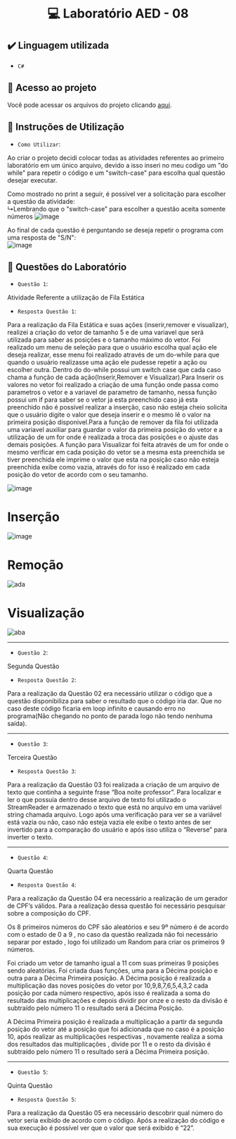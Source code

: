 <h1 align="center"> 💻 Laboratório AED - 08 </h1>

## ✔️ Linguagem utilizada
- ``C#``

## 📁 Acesso ao projeto
Você pode acessar os arquivos do projeto clicando [aqui](https://github.com/AED-PCO/lab-aed-pco-2022-2-PedroHCunhaV).

## 📝 Instruções de Utilização

- `Como Utilizar`:

Ao criar o projeto decidi colocar todas as atividades referentes ao primeiro laboratório em um único arquivo, devido a isso inseri no meu codigo um "do while" para repetir o código e um "switch-case" para escolha qual questão desejar executar.

Como mostrado no print a seguir, é possível ver a solicitação para escolher a questão da atividade: <br>
  ↳Lembrando que o "switch-case" para escolher a questão aceita somente números
![image](https://user-images.githubusercontent.com/101759330/207328761-771b4ad2-8f84-4166-92cc-5bac41d8f21d.png)

Ao final de cada questão é perguntando se deseja repetir o programa com uma resposta de "S/N":<br>
![image](https://user-images.githubusercontent.com/101759330/187083140-d5ada98b-869f-48fd-b3b2-87fa281aaa90.png)

## 🔨 Questões do Laboratório
- `Questão 1`: 

Atividade Referente a utilização de Fila Estática

- `Resposta Questão 1`:

Para a realização da Fila Estática e suas ações (inserir,remover e visualizar), realizei a criação do vetor de tamanho 5 e de uma variavel que será utilizada para saber as posições e o tamanho máximo do vetor. Foi realizado um menu de seleção para que o usuário escolha qual ação ele deseja realizar, esse menu foi realizado através de um do-while para que quando o usuário realizasse uma ação ele pudesse repetir a ação ou escolher outra. Dentro do do-while possui um switch case que cada caso chama a função de cada ação(Inserir,Remover e Visualizar).Para Inserir os valores no vetor foi realizado a criação de uma função onde passa como parametros o vetor e a variavel de parametro de tamanho, nessa função possui um if para saber se o vetor ja esta preenchido caso já esta preenchido não é possível realizar a inserção, caso não esteja cheio solicita que o usuário digite o valor que deseja inserir e o mesmo lê o valor na primeira posição disponivel.Para a função de remover da fila foi utilizada uma variavel auxiliar para guardar o valor da primeira posição do vetor e a utilização de um for onde é realizada a troca das posições e o ajuste das demais posições. A função para Visualizar foi feita através de um for onde o mesmo verificar em cada posição do vetor se a mesma esta preenchida se tiver preenchida ele imprime o valor que esta na posição caso não esteja preenchida exibe como vazia, através do for isso é realizado em cada posição do vetor de acordo com o seu tamanho.

![image](https://user-images.githubusercontent.com/101759330/207335396-8ef1e0c7-dcdc-4dbc-a0f1-78d82527886b.png)

# Inserção
![image](https://user-images.githubusercontent.com/101759330/207335827-27afbae6-0edd-459f-ac9e-3950826899d2.png)

# Remoção
![ada](https://user-images.githubusercontent.com/101759330/207337679-dfeeb800-2551-46fa-ae88-aa3db294d4fc.png)

# Visualização
![aba](https://user-images.githubusercontent.com/101759330/207338246-1e526e3b-a51c-42f3-8ece-7f024dea5ce6.png)

----------------------------------------------------------------------------------------------------------------------------------------------------------------------

- `Questão 2`:

Segunda Questão 

- `Resposta Questão 2`:

Para a realização da Questão 02 era necessário utilizar o código que a questão disponibiliza para saber o resultado que o código iria dar. Que no caso deste código ficaria em loop infinito e causando erro no programa(Não chegando no ponto de parada logo não tendo nenhuma saída).

----------------------------------------------------------------------------------------------------------------------------------------------------------------------

- `Questão 3`:

Terceira Questão 

- `Resposta Questão 3`:

Para a realização da Questão 03 foi realizada a criação de um arquivo de texto que continha a seguinte frase “Boa noite professor”. Para localizar e ler o que possuía dentro desse arquivo de texto foi utilizado o StreamReader e armazenado o texto que está no arquivo em uma variável string chamada arquivo. Logo após uma verificação para ver se a variável está vazia ou não, caso não esteja vazia ele exibe o texto antes de ser invertido para a comparação do usuário e após isso utiliza o “Reverse” para inverter o texto.

----------------------------------------------------------------------------------------------------------------------------------------------------------------------

- `Questão 4`:

Quarta Questão 

- `Resposta Questão 4`:

Para a realização da Questão 04 era necessário a realização de um gerador de CPF’s válidos. Para a realização dessa questão foi necessário pesquisar sobre a composição do CPF. 

Os 8 primeiros números do CPF são aleatórios e seu 9º número é de acordo com o estado de 0 a 9 , no caso da questão realizada não foi necessário separar por estado , logo foi utilizado um Random para criar os primeiros 9 números.

Foi criado um vetor de tamanho igual a 11 com suas primeiras 9 posições sendo aleatórias. Foi criada duas funções, uma para a Décima posição e outra para a Décima Primeira posição. A Décima posição é realizada a multiplicação das noves posições do vetor por 10,9,8,7,6,5,4,3,2 cada posição por cada número respectivo, após isso é realizada a soma do resultado das multiplicações e depois dividir por onze e o resto da divisão é subtraído pelo número 11 o resultado será a Décima Posição.

A Décima Primeira posição é realizada a multiplicação a partir da segunda posição do vetor até a posição que foi adicionada que no caso é a posição 10, após realizar as multiplicações respectivas , novamente realiza a soma dos resultados das multiplicações , divide por 11 e o resto da divisão é subtraído pelo número 11 o resultado será a Décima Primeira posição.


----------------------------------------------------------------------------------------------------------------------------------------------------------------------

- `Questão 5`:

Quinta Questão 

- `Resposta Questão 5`:

Para a realização da Questão 05 era necessário descobrir qual número do vetor seria exibido de acordo com o código. Após a realização do código e sua execução é possível ver que o valor que será exibido é “22”.
